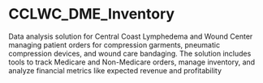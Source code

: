 # CCLWC_DME_Inventory
Data analysis solution for Central Coast Lymphedema and Wound Center managing patient orders for compression garments, pneumatic compression devices, and wound care bandaging. The solution includes tools to track Medicare and Non-Medicare orders, manage inventory, and analyze financial metrics like expected revenue and profitability
